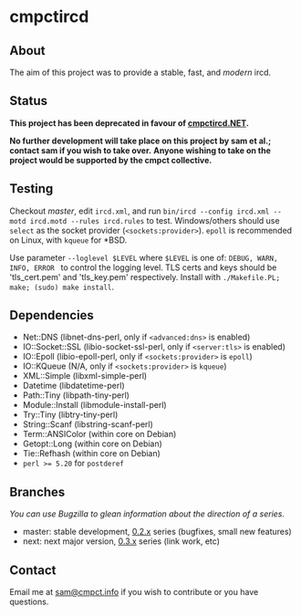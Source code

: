 cmpctircd
=========

About
-----
The aim of this project was to provide a stable, fast, and *modern* ircd.

Status
-----
**This project has been deprecated in favour of [cmpctircd.NET](https://git.cmpct.info/cmpctircd.NET.git).**

**No further development will take place on this project by sam et al.; contact sam if you wish to take over.**
**Anyone wishing to take on the project would be supported by the cmpct collective.**

Testing
-----
Checkout *master*, edit `ircd.xml`, and run `bin/ircd --config ircd.xml --motd ircd.motd --rules ircd.rules` to test.
Windows/others should use `select` as the socket provider  (`<sockets:provider>`). `epoll` is recommended on Linux, with `kqueue` for *BSD.

Use parameter `--loglevel $LEVEL` where `$LEVEL` is one of: `DEBUG, WARN, INFO, ERROR ` to control the logging level. TLS certs and keys should be 'tls\_cert.pem' and 'tls\_key.pem' respectively. Install with `./Makefile.PL; make; (sudo) make install`.

Dependencies
------------
* Net::DNS (libnet-dns-perl, only if `<advanced:dns>` is enabled)
* IO::Socket::SSL (libio-socket-ssl-perl, only if `<server:tls>` is enabled)
* IO::Epoll (libio-epoll-perl, only if `<sockets:provider>` is `epoll`)
* IO::KQueue (N/A, only if `<sockets:provider>` is `kqueue`)
* XML::Simple (libxml-simple-perl)
* Datetime (libdatetime-perl)
* Path::Tiny (libpath-tiny-perl)
* Module::Install (libmodule-install-perl)
* Try::Tiny (libtry-tiny-perl)
* String::Scanf (libstring-scanf-perl)
* Term::ANSIColor (within core on Debian)
* Getopt::Long (within core on Debian)
* Tie::Refhash (within core on Debian)
* `perl >= 5.20` for `postderef`

Branches
--------
*You can use Bugzilla to glean information about the direction of a series.*

* master: stable development, [0.2.x](https://bugs.cmpct.info/buglist.cgi?f1=target_milestone&f2=target_milestone&j_top=AND_G&list_id=770&o1=lessthan&o2=greaterthaneq&order=bug_status%20DESC%2Cchangeddate%20DESC%2Cpriority%2Cassigned_to%2Cbug_id&product=cmpctircd&query_format=advanced&resolution=---&v1=0.3.0&v2=0.2.0) series (bugfixes, small new features)
* next: next major version, [0.3.x](https://bugs.cmpct.info/buglist.cgi?f1=target_milestone&f2=target_milestone&f3=target_milestone&j_top=AND_G&list_id=771&o1=lessthan&o2=greaterthaneq&product=cmpctircd&query_format=advanced&resolution=---&v1=0.4.0&v2=0.3.0) series (link work, etc)

Contact
-------
Email me at sam@cmpct.info if you wish to contribute or you have questions.
